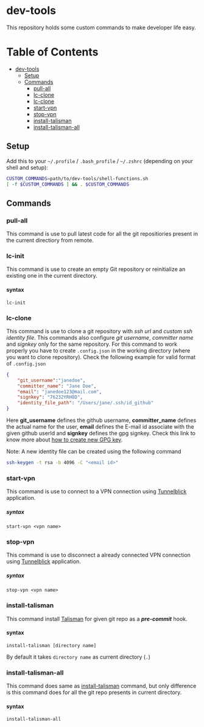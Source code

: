 # dev-tools

This repository holds some custom commands to make developer life easy. 


Table of Contents
=================
   * [dev-tools](#dev-tools)
      * [Setup](#setup)
      * [Commands](#commands)
         * [pull-all](#pull-all)
         * [lc-clone](#lc-init)
         * [lc-clone](#lc-clone)
         * [start-vpn](#start-vpn)
         * [stop-vpn](#stop-vpn)
         * [install-talisman](#install-talisman)
         * [install-talisman-all](#install-talisman-all)

## Setup
Add this to your `~/.profile` / `.bash_profile` / `~/.zshrc` (depending
on your shell and setup):
```bash
CUSTOM_COMMANDS=path/to/dev-tools/shell-functions.sh
[ -f $CUSTOM_COMMANDS ] && . $CUSTOM_COMMANDS
```

## Commands
### pull-all
This command is use to pull latest code for all the git repositiories present in the current directiory from remote.

### lc-init
This command is use to create an empty Git repository or reinitialize an existing one in the current directory.

#### syntax
```lc-init```

### lc-clone
This command is use to clone a git repository with *ssh url* and *custom ssh identity file*. This commands also configure *git username*, *committer name* and *signkey* only for the same repository.
For this command to work properly you have to create `.config.json` in the working directory (where you want to clone repository). Check the following example for valid format of `.config.json`

```json
{
    "git_username":"janedoe",
    "committer_name": "Jane Doe",
    "email": "janedoe123@mail.com",
    "signkey": "76232YRH8D",
    "identity_file_path": "/Users/jane/.ssh/id_github"
}
```
Here **git_username** defines the github username, **committer_name** defines the actual name for the user, **email** defines the E-mail id associate with the given github userId and **signkey** defines the gpg signkey. Check this link to know more about [how to create new GPG key](https://help.github.com/en/articles/generating-a-new-gpg-key).

Note: A new identity file can be created using the following command
 ```sh 
 ssh-keygen -t rsa -b 4096 -C "<email id>"
 ```

### start-vpn
This command is use to connect to a VPN connection using [Tunnelblick](https://tunnelblick.net/) application.

##### syntax
```start-vpn <vpn name>```

### stop-vpn
This command is use to disconnect a already connected VPN connection using [Tunnelblick](https://tunnelblick.net/) application.

##### syntax
```stop-vpn <vpn name>```

### install-talisman

This command install [Talisman](https://github.com/thoughtworks/talisman) for given git repo as a ***pre-commit*** hook.

#### syntax
```install-talisman [directory name]```

By default it takes `directory name` as current directory (`.`)

### install-talisman-all

This command does same as [install-talisman](#install-talisman) command, but only difference is this command does for all the git repo presents in current directory.

#### syntax
```install-talisman-all```
